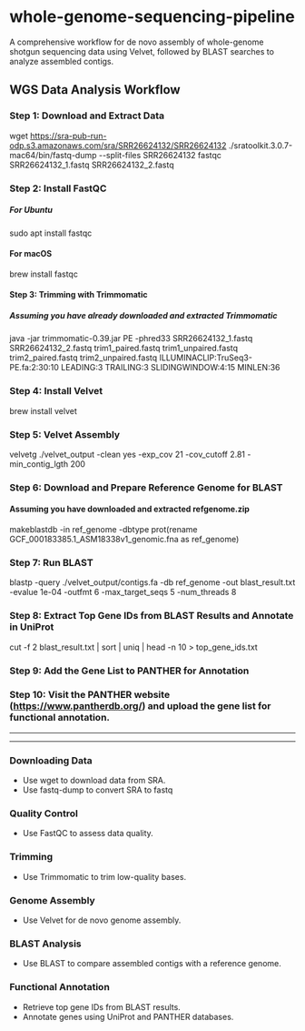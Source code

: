 # whole-genome-sequencing-pipeline
A comprehensive workflow for de novo assembly of whole-genome shotgun sequencing data using Velvet, followed by BLAST searches to analyze assembled contigs.

## WGS Data Analysis Workflow
### Step 1: Download and Extract Data
wget https://sra-pub-run-odp.s3.amazonaws.com/sra/SRR26624132/SRR26624132
./sratoolkit.3.0.7-mac64/bin/fastq-dump --split-files SRR26624132
fastqc SRR26624132_1.fastq SRR26624132_2.fastq

### Step 2: Install FastQC
##### For Ubuntu
sudo apt install fastqc
#### For macOS
brew install fastqc

#### Step 3: Trimming with Trimmomatic
##### Assuming you have already downloaded and extracted Trimmomatic
java -jar trimmomatic-0.39.jar PE -phred33 SRR26624132_1.fastq SRR26624132_2.fastq trim1_paired.fastq trim1_unpaired.fastq trim2_paired.fastq trim2_unpaired.fastq ILLUMINACLIP:TruSeq3-PE.fa:2:30:10 LEADING:3 TRAILING:3 SLIDINGWINDOW:4:15 MINLEN:36

### Step 4: Install Velvet
brew install velvet

### Step 5: Velvet Assembly
velvetg ./velvet_output -clean yes -exp_cov 21 -cov_cutoff 2.81 -min_contig_lgth 200

### Step 6: Download and Prepare Reference Genome for BLAST
#### Assuming you have downloaded and extracted refgenome.zip
makeblastdb -in ref_genome -dbtype prot(rename GCF_000183385.1_ASM18338v1_genomic.fna as ref_genome)  

### Step 7: Run BLAST
blastp -query ./velvet_output/contigs.fa -db ref_genome -out blast_result.txt -evalue 1e-04 -outfmt 6 -max_target_seqs 5 -num_threads 8

### Step 8: Extract Top Gene IDs from BLAST Results and Annotate in UniProt
cut -f 2 blast_result.txt | sort | uniq | head -n 10 > top_gene_ids.txt

### Step 9: Add the Gene List to PANTHER for Annotation
### Step 10: Visit the PANTHER website (https://www.pantherdb.org/) and upload the gene list for functional annotation.

------------------------------------------------------------------------------------------------------------------
------------------------------------------------------------------------------------------------------------------

### Downloading Data
- Use wget to download data from SRA.
- Use fastq-dump to convert SRA to fastq

### Quality Control
- Use FastQC to assess data quality.

### Trimming
- Use Trimmomatic to trim low-quality bases.

### Genome Assembly
- Use Velvet for de novo genome assembly.

### BLAST Analysis
- Use BLAST to compare assembled contigs with a reference genome.

### Functional Annotation
- Retrieve top gene IDs from BLAST results.
- Annotate genes using UniProt and PANTHER databases.
